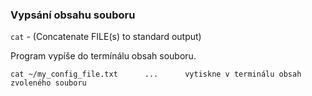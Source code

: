 ### Vypsání obsahu souboru

`cat` - (Concatenate FILE(s) to standard output)

Program vypíše do termínálu obsah souboru.

```shell
cat ~/my_config_file.txt      ...      vytiskne v terminálu obsah zvoleného souboru
```
